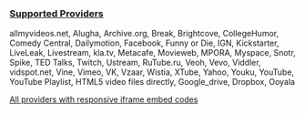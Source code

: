 
### [Supported Providers](https://nextgenthemes.com/plugins/arve-pro/#support-table) ###

allmyvideos.net, Alugha, Archive.org, Break, Brightcove, CollegeHumor, Comedy Central, Dailymotion, Facebook, Funny or Die, IGN, Kickstarter, LiveLeak, Livestream, kla.tv, Metacafe, Movieweb, MPORA, Myspace, Snotr, Spike, TED Talks, Twitch, Ustream, RuTube.ru, Veoh, Vevo, Viddler, vidspot.net, Vine, Vimeo, VK, Vzaar, Wistia, XTube, Yahoo, Youku, YouTube, YouTube Playlist, HTML5 video files directly, Google_drive, Dropbox, Ooyala

[All providers with responsive iframe embed codes](https://nextgenthemes.com/plugins/arve/documentation/#general-iframe-embedding)
